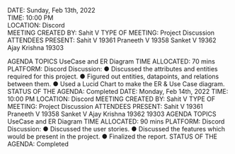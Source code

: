DATE: Sunday, Feb 13th, 2022<br>
TIME: 10:00 PM <br>
LOCATION: Discord <br>
MEETING CREATED BY: Sahit V
TYPE OF MEETING: Project Discussion
ATTENDEES PRESENT:
        Sahit V 19361
        Praneeth V 19358
        Sanket V 19362
        Ajay Krishna 19303

AGENDA TOPICS
UseCase and ER Diagram
TIME ALLOCATED: 70 mins PLATFORM: Discord
Discussion:
● Discussed the attributes and entities required for this project.
● Figured out entities, datapoints, and relations between them.
● Used a Lucid Chart to make the ER & Use Case diagram.
STATUS OF THE AGENDA: Completed
DATE: Monday, Feb 14th, 2022
TIME: 10:00 PM
LOCATION: Discord
MEETING CREATED BY: Sahit V
TYPE OF MEETING: Project Discussion
ATTENDEES PRESENT:
Sahit V 19361
Praneeth V 19358
Sanket V
Ajay Krishna
19362
19303
AGENDA TOPICS
UseCase and ER Diagram
TIME ALLOCATED: 90 mins PLATFORM: Discord
Discussion:
● Discussed the user stories.
● Discussed the features which would be present in the project.
● Finalized the report.
STATUS OF THE AGENDA: Completed
